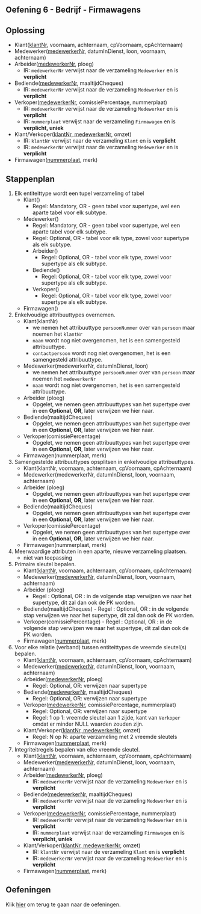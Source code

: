 ## Oefening 6 - Bedrijf - Firmawagens

## Oplossing
- Klant(<ins>klantNr</ins>, voornaam, achternaam, cpVoornaam, cpAchternaam)
- Medewerker(<ins>medewerkerNr</ins>, datumInDienst, loon, voornaam, achternaam)
- Arbeider(<ins>medewerkerNr</ins>, ploeg)​
    - IR: `medewerkerNr` verwijst naar de verzameling `Medewerker` en is **verplicht**
- Bediende(<ins>medewerkerNr</ins>, maaltijdCheques)
    - IR: `medewerkerNr` verwijst naar de verzameling `Medewerker` en is **verplicht**
- Verkoper(<ins>medewerkerNr</ins>, comissiePercentage, nummerplaat)
    - IR: `medewerkerNr` verwijst naar de verzameling `Medewerker` en is **verplicht**
    - IR: `nummerplaat` verwijst naar de verzameling `Firmawagen` en is **verplicht, uniek**
- Klant/Verkoper(<ins>klantNr, medewerkerNr</ins>, omzet)​
    - IR: `klantNr` verwijst naar de verzameling `Klant` en is **verplicht**
    - IR: `medewerkerNr` verwijst naar de verzameling `Medewerker` en is **verplicht**
- Firmawagen(<ins>nummerplaat</ins>, merk)

## Stappenplan
1. Elk entiteittype wordt een tupel verzameling of tabel ​
    - Klant()
        - Regel: Mandatory, OR - geen tabel voor supertype, wel een aparte tabel voor elk subtype.
    - Medewerker()
        - Regel: Mandatory, OR - geen tabel voor supertype, wel een aparte tabel voor elk subtype.
        - Regel: Optional, OR - tabel voor elk type, zowel voor supertype als elk subtype.
        - Arbeider()
            - Regel: Optional, OR - tabel voor elk type, zowel voor supertype als elk subtype.
        - Bediende()
            - Regel: Optional, OR - tabel voor elk type, zowel voor supertype als elk subtype.
        - Verkoper()
            - Regel: Optional, OR - tabel voor elk type, zowel voor supertype als elk subtype.
    - Firmawagen()
2. Enkelvoudige attribuuttypes overnemen.​
    - Klant(klantNr)
        - we nemen het attribuuttype `persoonNummer` over van `persoon` maar noemen het `klantNr`
        - `naam` wordt nog niet overgenomen, het is een samengesteld attribuuttype.
        - `contactpersoon` wordt nog niet overgenomen, het is een samengesteld attribuuttype.
    - Medewerker(medewerkerNr, datumInDienst, loon)
        - we nemen het attribuuttype `persoonNummer` over van `persoon` maar noemen het `medewerkerNr`
        - `naam` wordt nog niet overgenomen, het is een samengesteld attribuuttype.
    - Arbeider (ploeg)​
        - Opgelet, we nemen geen attribuuttypes van het supertype over in een **Optional, OR**, later verwijzen we hier naar.
    - Bediende(maaltijdCheques)
        - Opgelet, we nemen geen attribuuttypes van het supertype over in een **Optional, OR**, later verwijzen we hier naar.
    - Verkoper(comissiePercentage)
        - Opgelet, we nemen geen attribuuttypes van het supertype over in een **Optional, OR**, later verwijzen we hier naar.
    - Firmawagen(nummerplaat, merk)
3. Samengestelde attribuuttypes opsplitsen in enkelvoudige attribuuttypes.​
    - Klant(klantNr, voornaam, achternaam, cpVoornaam, cpAchternaam)
    - Medewerker(medewerkerNr, datumInDienst, loon, voornaam, achternaam)
    - Arbeider (ploeg)​
        - Opgelet, we nemen geen attribuuttypes van het supertype over in een **Optional, OR**, later verwijzen we hier naar.
    - Bediende(maaltijdCheques)
        - Opgelet, we nemen geen attribuuttypes van het supertype over in een **Optional, OR**, later verwijzen we hier naar.
    - Verkoper(comissiePercentage)
        - Opgelet, we nemen geen attribuuttypes van het supertype over in een **Optional, OR**, later verwijzen we hier naar.
    - Firmawagen(nummerplaat, merk)
4. Meerwaardige attributen in een aparte, nieuwe verzameling plaatsen.​
    - niet van toepassing
5. Primaire sleutel bepalen.​
    - Klant(<ins>klantNr</ins>, voornaam, achternaam, cpVoornaam, cpAchternaam)
    - Medewerker(<ins>medewerkerNr</ins>, datumInDienst, loon, voornaam, achternaam)
    - Arbeider (ploeg)​
        - Regel : Optional, OR : in de volgende stap verwijzen we naar het supertype, dit zal dan ook de PK worden.
    - Bediende(maaltijdCheques)
            - Regel : Optional, OR : in de volgende stap verwijzen we naar het supertype, dit zal dan ook de PK worden.
    - Verkoper(comissiePercentage)
            - Regel : Optional, OR : in de volgende stap verwijzen we naar het supertype, dit zal dan ook de PK worden.
    - Firmawagen(<ins>nummerplaat</ins>, merk)
6. Voor elke relatie (verband) tussen entiteittypes de vreemde sleutel(s) bepalen.​
    - Klant(<ins>klantNr</ins>, voornaam, achternaam, cpVoornaam, cpAchternaam)
    - Medewerker(<ins>medewerkerNr</ins>, datumInDienst, loon, voornaam, achternaam)
    - Arbeider(<ins>medewerkerNr</ins>, ploeg)​
        - Regel: Optional, OR: verwijzen naar supertype
    - Bediende(<ins>medewerkerNr</ins>, maaltijdCheques)
        - Regel: Optional, OR: verwijzen naar supertype
    - Verkoper(<ins>medewerkerNr</ins>, comissiePercentage, nummerplaat)
        - Regel: Optional, OR: verwijzen naar supertype
        - Regel: 1 op 1: vreemde sleutel aan 1 zijde, kant van `Verkoper` omdat er minder NULL waarden zouden zijn.
    - Klant/Verkoper(<ins>klantNr, medewerkerNr</ins>, omzet)​
        - Regel: N op N: aparte verzameling met 2 vreemde sleutels​
    - Firmawagen(<ins>nummerplaat</ins>, merk)
7. Integriteitregels bepalen van elke vreemde sleutel.​
    - Klant(<ins>klantNr</ins>, voornaam, achternaam, cpVoornaam, cpAchternaam)
    - Medewerker(<ins>medewerkerNr</ins>, datumInDienst, loon, voornaam, achternaam)
    - Arbeider(<ins>medewerkerNr</ins>, ploeg)​
        - IR: `medewerkerNr` verwijst naar de verzameling `Medewerker` en is **verplicht**
    - Bediende(<ins>medewerkerNr</ins>, maaltijdCheques)
        - IR: `medewerkerNr` verwijst naar de verzameling `Medewerker` en is **verplicht**
    - Verkoper(<ins>medewerkerNr</ins>, comissiePercentage, nummerplaat)
        - IR: `medewerkerNr` verwijst naar de verzameling `Medewerker` en is **verplicht**
        - IR: `nummerplaat` verwijst naar de verzameling `Firmawagen` en is **verplicht, uniek**
    - Klant/Verkoper(<ins>klantNr, medewerkerNr</ins>, omzet)​
        - IR: `klantNr` verwijst naar de verzameling `Klant` en is **verplicht**
        - IR: `medewerkerNr` verwijst naar de verzameling `Medewerker` en is **verplicht**
    - Firmawagen(<ins>nummerplaat</ins>, merk)

## Oefeningen
Klik [hier](../exercises.md) om terug te gaan naar de oefeningen.
